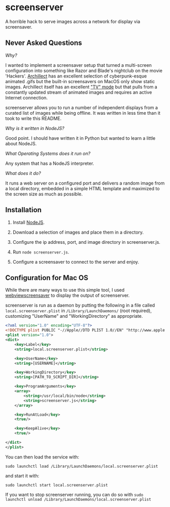 # screenserver

A horrible hack to serve images across a network for display via screensaver.

## Never Asked Questions

_Why?_

I wanted to implement a screensaver setup that turned a multi-screen configuration into something like Razor and Blade's nightclub on the movie 'Hackers'. [Archillect](http://archillect.com/) has an excellent selection of cyberpunk-esque animated .gifs but the built-in screensavers on MacOS only show static images. Archillect itself has an excellent ["TV" mode](http://archillect.com/tv) but that pulls from a constantly updated stream of animated images and requires an active Internet connection.

screenserver allows you to run a number of independent displays from a curated list of images while being offline. It was written in less time than it took to write this README.

_Why is it written in NodeJS?_

Good point. I should have written it in Python but wanted to learn a little about NodeJS.

_What Operating Systems does it run on?_

Any system that has a NodeJS interpreter.

_What does it do?_

It runs a web server on a configured port and delivers a random image from a local directory, embedded in a simple HTML template and maximized to the screen size as much as possible.

## Installation

1. Install [NodeJS](https://nodejs.org).

2. Download a selection of images and place them in a directory.

3. Configure the ip address, port, and image directory in screenserver.js.

4. Run `node screenserver.js`.

5. Configure a screensaver to connect to the server and enjoy.

## Configuration for Mac OS

While there are many ways to use this simple tool, I used [webviewscreensaver](https://github.com/liquidx/webviewscreensaver) to display the output of screenserver.

screenserver is run as a daemon by putting the following in a file called `local.screenserver.plist` in `/Library/LaunchDaemons/` (root required), customizing "UserName" and "WorkingDirectory" as appropriate. 

```xml
<?xml version="1.0" encoding="UTF-8"?>
<!DOCTYPE plist PUBLIC "-//Apple//DTD PLIST 1.0//EN" "http://www.apple.com/DTDs/PropertyList-1.0.dtd">
<plist version="1.0">
<dict>
    <key>Label</key>
    <string>local.screenserver.plist</string>

    <key>UserName</key>
    <string>[USERNAME]</string>

    <key>WorkingDirectory</key>
    <string>[PATH_TO_SCRIPT_DIR]</string>

    <key>ProgramArguments</key>
    <array>
        <string>/usr/local/bin/node</string>
        <string>screenserver.js</string>
    </array>

    <key>RunAtLoad</key>
    <true/>

    <key>KeepAlive</key>
    <true/>

</dict>
</plist>
```

You can then load the service with:

`sudo launchctl load /Library/LaunchDaemons/local.screenserver.plist`

and start it with:

`sudo launchctl start local.screenserver.plist`

If you want to stop screenserver running, you can do so with `sudo launchctl unload /Library/LaunchDaemons/local.screenserver.plist`
